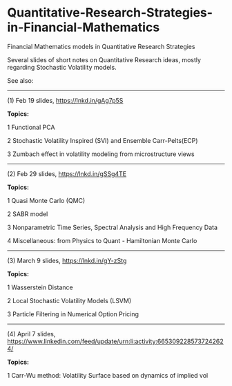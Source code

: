 # Quantitative-Research-Strategies-in-Financial-Mathematics
Financial Mathematics models in Quantitative Research Strategies

Several slides of short notes on Quantitative Research ideas, mostly regarding Stochastic Volatility models.

See also:
***
(1) Feb 19 slides, https://lnkd.in/gAg7p5S

__Topics:__

1 Functional PCA

2 Stochastic Volatility Inspired (SVI) and Ensemble Carr-Pelts(ECP)

3 Zumbach effect in volatility modeling from microstructure views
***
(2) Feb 29 slides, https://lnkd.in/gSSg4TE

__Topics:__

1 Quasi Monte Carlo (QMC)

2 SABR model

3 Nonparametric Time Series, Spectral Analysis and High Frequency Data

4 Miscellaneous: from Physics to Quant - Hamiltonian Monte Carlo

***
(3) March 9 slides, https://lnkd.in/gY-zStg

__Topics:__

1 Wasserstein Distance

2 Local Stochastic Volatility Models (LSVM)

3 Particle Filtering in Numerical Option Pricing
***
(4) April 7 slides, https://www.linkedin.com/feed/update/urn:li:activity:6653092285737242624/

__Topics:__

1 Carr-Wu method: Volatility Surface based on dynamics of implied vol

